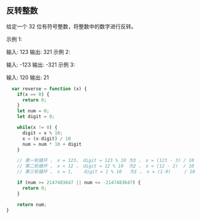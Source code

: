 ## 反转整数

给定一个 32 位有符号整数，将整数中的数字进行反转。

示例 1:

输入: 123
输出: 321
 示例 2:

输入: -123
输出: -321
示例 3:

输入: 120
输出: 21


```javascript
  var reverse = function (x) {
    if(x == 0) {
      return 0;
    }
    let num = 0; 
    let digit = 0;

    while(x != 0) {
      digit = x % 10;             
      x = (x-digit) / 10          
      num = num * 10 + digit      
    }

    // 第一轮循环 ， x = 123， digit = 123 % 10 为3 ， x = (123 - 3) / 10 为 12 ， num = 0 * 10 + 3 为 3
    // 第二轮循环 ， x = 12 ， digit = 12 % 10  为2 ， x = (12 - 2)  / 10 为 1  ， num = 3 * 10 + 2 为 32
    // 第三轮循环 ， x = 1,    digit = 1 % 10   为1 ， x = (1-0)     / 10 为 0  ， num = 32* 10 + 1 为 321

    if (num >= 2147483647 || num <= -2147483647) {
      return 0;
    }

    return num;
}
```
